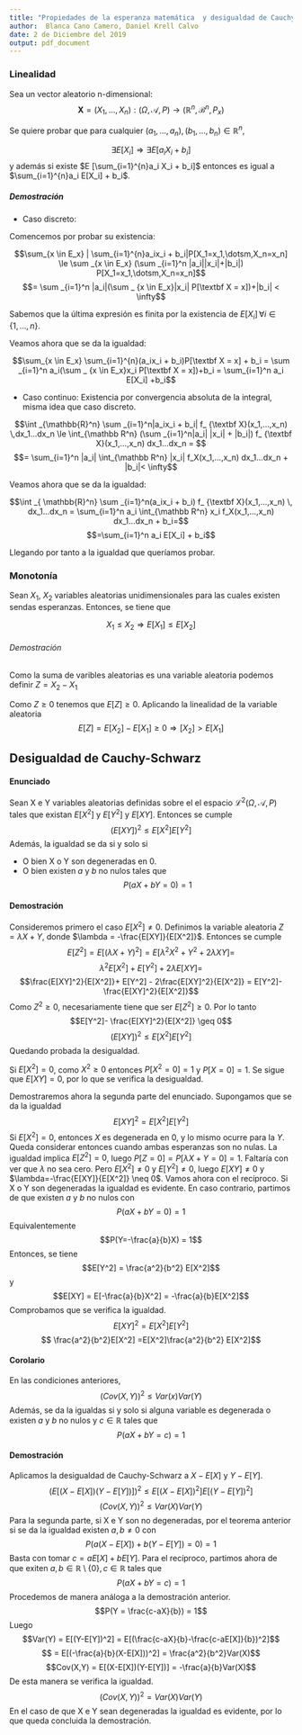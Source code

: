 ```yaml
---
title: "Propiedades de la esperanza matemática  y desigualdad de Cauchy-Schwarz"
author:  Blanca Cano Camero, Daniel Krell Calvo
date: 2 de Diciembre del 2019
output: pdf_document
---
```




### Linealidad

Sea un vector aleatorio n-dimensional:
 $$\textbf{X} = ( X_{1}, ..., X_{n} ) : (\Omega,   \mathcal{A}, P) \rightarrow (\mathbb{R}^n, \mathcal{B}^n, P_x)$$



Se quiere probar que para cualquier $(a_1,..., a_n), (b_1,...,b_n) \in \mathbb{R}^n$,

$$\exists E [X_i] \Rightarrow  \exists E [a_i X_i + b_i]$$
y además si existe $E [\sum_{i=1}^{n}a_i X_i + b_i]$ entonces es igual a $\sum_{i=1}^{n}a_i E[X_i] + b_i$.

##### Demostración

- Caso discreto:

Comencemos por probar su existencia:

$$\sum_{x \in E_x} | \sum_{i=1}^{n}a_ix_i + b_i|P[X_1=x_1,\dotsm,X_n=x_n] \le \sum _{x \in E_x} (\sum _{i=1}^n |a_i||x_i|+|b_i|)  P[X_1=x_1,\dotsm,X_n=x_n]$$
$$= \sum _{i=1}^n |a_i|(\sum _ {x \in E_x}|x_i|  P[\textbf X = x])+|b_i|  < \infty$$

Sabemos que la última expresión es finita por la existencia de $E[X_i] \, \forall i \in \{1,\dotsc,n\}$.


Veamos ahora que se da la igualdad:

$$\sum_{x \in E_x} \sum_{i=1}^{n}(a_ix_i + b_i)P[\textbf X = x] + b_i =  \sum _{i=1}^n a_i(\sum _ {x \in E_x}x_i  P[\textbf X = x])+b_i = \sum_{i=1}^n a_i E[X_i] +b_i$$

- Caso continuo: Existencia por convergencia absoluta de la integral, misma idea que caso discreto.

$$\int _{\mathbb{R}^n} \sum _{i=1}^n|a_ix_i + b_i| f_ {\textbf X}(x_1,...,x_n)  \,dx_1...dx_n \le \int_{\mathbb R^n} (\sum _{i=1}^n|a_i| |x_i| + |b_i|) f_ {\textbf X}(x_1,...,x_n)  dx_1...dx_n = $$
$$= \sum_{i=1}^n |a_i| \int_{\mathbb R^n} |x_i| f_X(x_1,...,x_n) dx_1...dx_n  + |b_i|< \infty$$

Veamos ahora que se da la igualdad:

$$\int _{ \mathbb{R}^n} \sum _{i=1}^n(a_ix_i + b_i) f_ {\textbf X}(x_1,...,x_n)  \, dx_1...dx_n = \sum_{i=1}^n a_i \int_{\mathbb R^n} x_i f_X(x_1,...,x_n) dx_1...dx_n  + b_i=$$
$$=\sum_{i=1}^n a_i E[X_i] + b_i$$

Llegando por tanto a la igualdad que queríamos probar.


### Monotonía

Sean $X_1$, $X_2$ variables aleatorias unidimensionales para las cuales existen sendas esperanzas. Entonces, se tiene que

$$X_1 \le  X_2 \Rightarrow  E[X_1] \le  E[X_2]$$

###### Demostración
Como la suma de varibles aleatorias es una variable aleatoria podemos definir $Z = X_2 -X_1$

Como $Z\geq0$ tenemos que $E[Z]\geq 0$. Aplicando la linealidad de la variable aleatoria
$$E[Z] =  E[X_2] - E[X_1] \ge 0 \Rightarrow[X_2] > E[X_1]$$


## Desigualdad de Cauchy-Schwarz

#### Enunciado

Sean X e Y variables aleatorias definidas sobre el el espacio $\mathcal{L}^2(\Omega,\mathcal{A},P)$ tales que existan $E[X^2]$ y $E[Y^2]$ y $E[XY]$.
Entonces se cumple
$$(E[XY])^2\leq E[X^2]E[Y^2]$$
Además, la igualdad se da si y solo si

- O bien X o Y son degeneradas en 0.
- O bien existen $a$ y $b$ no nulos tales que
$$P(aX+bY=0)=1$$

#### Demostración
Consideremos primero el caso $E[X^2]\neq 0$. Definimos la variable aleatoria $Z=\lambda X + Y$, donde $\lambda = -\frac{E[XY]}{E[X^2]}$. Entonces se cumple
$$E[Z^2]=E[(\lambda X+Y)^2] = E[\lambda^2 X^2 + Y^2 + 2\lambda XY] =$$
$$\lambda^2 E[X^2] + E[Y^2] + 2\lambda E[XY] = $$
$$\frac{E[XY]^2}{E[X^2]}+ E[Y^2] - 2\frac{E[XY]^2}{E[X^2]} = E[Y^2]- \frac{E[XY]^2}{E[X^2]}$$
Como $Z^2 \geq 0$, necesariamente tiene que ser $E[Z^2] \geq 0$. Por lo tanto
$$E[Y^2]- \frac{E[XY]^2}{E[X^2]} \geq 0$$
$$(E[XY])^2\leq E[X^2]E[Y^2]$$
Quedando probada la desigualdad.

Si $E[X^2]=0$, como $X^2\geq 0$ entonces $P[X^2=0] = 1$ y $P[X=0] = 1$. Se sigue que $E[XY]=0$, por lo que se verifica la desigualdad.

Demostraremos ahora la segunda parte del enunciado.
Supongamos que se da la igualdad $$E[XY]^2 = E[X^2]E[Y^2]$$
Si $E[X^2]=0$, entonces $X$ es degenerada en 0, y lo mismo ocurre para la $Y$. Queda considerar entonces cuando ambas esperanzas son no nulas. La igualdad implica $E[Z^2] = 0$, luego $P[Z=0]=P[\lambda X + Y = 0] = 1$. Faltaría con ver que $\lambda$ no sea cero. Pero $E[X^2] \neq 0$ y $E[Y^2]\neq 0$, luego $E[XY] \neq 0$ y $\lambda=-\frac{E[XY]}{E[X^2]} \neq 0$.
Vamos ahora con el recíproco.
Si X o Y son degeneradas la igualdad es evidente. En caso contrario, partimos de que existen $a$ y $b$ no nulos con
$$P(aX+bY=0)=1$$
Equivalentemente
$$P(Y=-\frac{a}{b}X) = 1$$
Entonces, se tiene
$$E[Y^2] = \frac{a^2}{b^2} E[X^2]$$ y
$$E[XY] = E[-\frac{a}{b}X^2] = -\frac{a}{b}E[X^2]$$
Comprobamos que se verifica la igualdad.
$$E[XY]^2 = E[X^2]E[Y^2] $$
$$ \frac{a^2}{b^2}E[X^2] =E[X^2]\frac{a^2}{b^2} E[X^2]$$

#### Corolario
En las condiciones anteriores,
$$(Cov(X,Y))^2 \leq Var(x)Var(Y)$$
Además, se da la igualdas si y solo si alguna variable es degenerada o existen $a$ y $b$ no nulos y $c \in \mathbb{R}$ tales que
$$P(aX+bY = c) = 1$$

#### Demostración
Aplicamos la desigualdad de Cauchy-Schwarz a $X-E[X]$ y $Y-E[Y]$.
$$(E[(X-E[X])(Y-E[Y])])^2 \leq E[(X-E[X])^2]E[(Y-E[Y])^2]$$
$$(Cov(X,Y))^2 \leq Var(X)Var(Y)$$
Para la segunda parte, si X e Y son no degeneradas, por el teorema anterior si se da la igualdad existen $a,b\neq 0$ con
$$P(a(X-E[X])+b(Y-E[Y]) = 0 ) = 1$$
Basta con tomar $c = aE[X] + bE[Y]$.
Para el recíproco, partimos ahora de que exiten $a,b\in \mathbb{R}\setminus \{0\},c\in \mathbb{R}$ tales que
$$P(aX+bY = c) = 1$$
Procedemos de manera análoga a la demostración anterior.
$$P(Y = \frac{c-aX}{b}) = 1$$
Luego
$$Var(Y) = E[(Y-E[Y])^2] = E[(\frac{c-aX}{b}-\frac{c-aE[X]}{b})^2]$$
$$ = E[(-\frac{a}{b}(X-E[X]))^2] = \frac{a^2}{b^2}Var(X)$$
$$Cov(X,Y) = E[(X-E[X])(Y-E[Y])] = -\frac{a}{b}Var(X)$$
De esta manera se verifica la igualdad.
$$(Cov(X,Y))^2 = Var(X)Var(Y)$$
En el caso de que X e Y sean degeneradas la igualdad es evidente, por lo que queda concluida la demostración.

